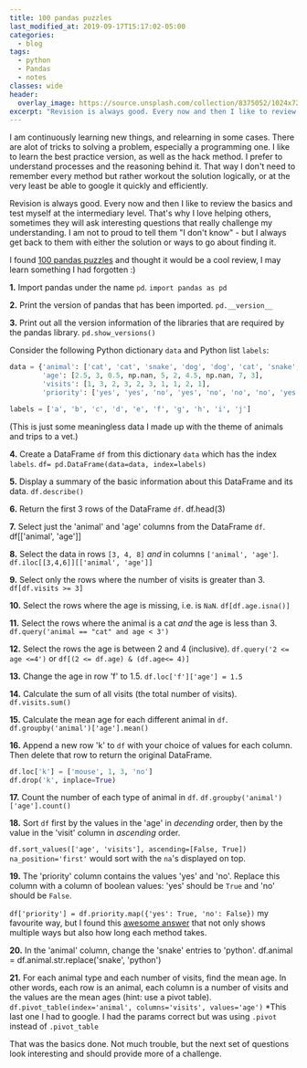 ```yaml
---
title: 100 pandas puzzles
last_modified_at: 2019-09-17T15:17:02-05:00
categories:
  - blog
tags:
  - python
  - Pandas
  - notes
classes: wide
header:
  overlay_image: https://source.unsplash.com/collection/8375052/1024x720
excerpt: "Revision is always good. Every now and then I like to review the basics and test myself at the intermediary level"
---
```

I am continuously learning new things, and relearning in some cases. There are alot of
tricks to solving a problem, especially a programming one. I like to learn the best practice version, as
well as the hack method. I prefer to understand processes and the reasoning behind it. That way
I don't need to remember every method but rather workout the solution logically, or at the very least be
able to google it quickly and efficiently.

Revision is always good. Every now and then I like to review the basics and test myself at the intermediary level. That's why I love helping others, sometimes they will ask interesting questions that really challenge my understanding. I am not to proud to tell them "I don't know" - but I always get back to them with either the solution or ways to go about finding it.

I found [100 pandas puzzles](https://github.com/ajcr/100-pandas-puzzles) and thought it would be a cool review, I may learn something I had forgotten :)

**1.** Import pandas under the name `pd`.
`import pandas as pd`


**2.** Print the version of pandas that has been imported.
`pd.__version__`

**3.** Print out all the version information of the libraries that are required by the pandas library.
`pd.show_versions()`

Consider the following Python dictionary `data` and Python list `labels`:

``` python
data = {'animal': ['cat', 'cat', 'snake', 'dog', 'dog', 'cat', 'snake', 'cat', 'dog', 'dog'],
        'age': [2.5, 3, 0.5, np.nan, 5, 2, 4.5, np.nan, 7, 3],
        'visits': [1, 3, 2, 3, 2, 3, 1, 1, 2, 1],
        'priority': ['yes', 'yes', 'no', 'yes', 'no', 'no', 'no', 'yes', 'no', 'no']}

labels = ['a', 'b', 'c', 'd', 'e', 'f', 'g', 'h', 'i', 'j']
```
(This is just some meaningless data I made up with the theme of animals and trips to a vet.)

**4.** Create a DataFrame `df` from this dictionary `data` which has the index `labels`.
`df= pd.DataFrame(data=data, index=labels)`

**5.** Display a summary of the basic information about this DataFrame and its data.
`df.describe()`

**6.** Return the first 3 rows of the DataFrame `df`.
df.head(3)

**7.** Select just the 'animal' and 'age' columns from the DataFrame `df`.
df[['animal', 'age']]

**8.** Select the data in rows `[3, 4, 8]` *and* in columns `['animal', 'age']`.
`df.iloc[[3,4,6]][['animal', 'age']]`

**9.** Select only the rows where the number of visits is greater than 3.
`df[df.visits >= 3]`

**10.** Select the rows where the age is missing, i.e. is `NaN`.
`df[df.age.isna()]`

**11.** Select the rows where the animal is a cat *and* the age is less than 3.
`df.query('animal == "cat" and age < 3')`

**12.** Select the rows the age is between 2 and 4 (inclusive).
`df.query('2 <= age <=4')`
or
`df[(2 <= df.age) & (df.age<= 4)]`

**13.** Change the age in row 'f' to 1.5.
`df.loc['f']['age'] = 1.5`

**14.** Calculate the sum of all visits (the total number of visits).
`df.visits.sum()`

**15.** Calculate the mean age for each different animal in `df`.
`df.groupby('animal')['age'].mean()`

**16.** Append a new row 'k' to `df` with your choice of values for each column. Then delete that row to return the original DataFrame.

```Python
df.loc['k'] = ['mouse', 1, 3, 'no']
df.drop('k', inplace=True)
```
**17.** Count the number of each type of animal in `df`.
`df.groupby('animal')['age'].count()`

**18.** Sort `df` first by the values in the 'age' in *decending* order, then by the value in the 'visit' column in *ascending* order.

`df.sort_values(['age', 'visits'], ascending=[False, True])`
`na_position='first'` would sort with the `na`'s displayed on top.

**19.** The 'priority' column contains the values 'yes' and 'no'. Replace this column with a column of boolean values: 'yes' should be `True` and 'no' should be `False`.

`df['priority'] = df.priority.map({'yes': True, 'no': False})`
my favourite way, but I found this [awesome answer](https://stackoverflow.com/questions/40901770/is-there-a-simple-way-to-change-a-column-of-yes-no-to-1-0-in-a-pandas-dataframe) that not only shows multiple ways but also how long each method takes.

**20.** In the 'animal' column, change the 'snake' entries to 'python'.
df.animal = df.animal.str.replace('snake', 'python')

**21.** For each animal type and each number of visits, find the mean age. In other words, each row is an animal, each column is a number of visits and the values are the mean ages (hint: use a pivot table).
`df.pivot_table(index='animal', columns='visits', values='age')`
*This last one I had to google. I had the params correct but was using `.pivot` instead of `.pivot_table`

That was the basics done. Not much trouble, but the next set of questions look interesting and should provide more of a challenge.
